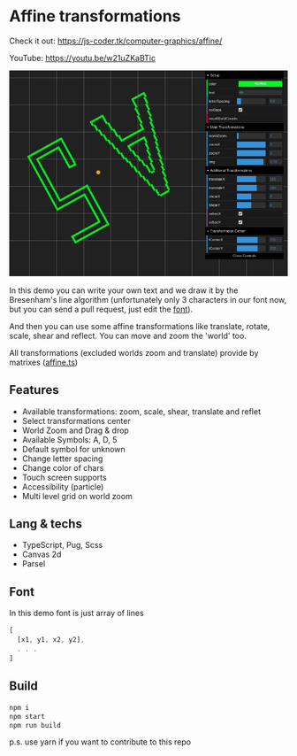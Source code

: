 # Affine transformations

Check it out: https://js-coder.tk/computer-graphics/affine/

YouTube: https://youtu.be/w21uZKaBTic

![The Example](./src/assets/affine.png)

In this demo you can write your own text and we draw it by the Bresenham's line algorithm (unfortunately only 3 characters in our font now, but you can send a pull request, just edit the [font](./src/font.json)).

And then you can use some affine transformations like translate, rotate, scale, shear and reflect.
You can move and zoom the 'world' too.

All transformations (excluded worlds zoom and translate) provide by matrixes ([affine.ts](./src/affine.ts))

## Features

- Available transformations: zoom, scale, shear, translate and reflet
- Select transformations center
- World Zoom and Drag & drop
- Available Symbols: A, D, 5
- Default symbol for unknown
- Change letter spacing
- Change color of chars
- Touch screen supports
- Accessibility (particle)
- Multi level grid on world zoom

## Lang & techs

- TypeScript, Pug, Scss
- Canvas 2d
- Parsel

## Font

In this demo font is just array of lines

```js
[
  [x1, y1, x2, y2],
  . . .
]
```

## Build

```console
npm i
npm start
npm run build
```

p.s. use yarn if you want to contribute to this repo
